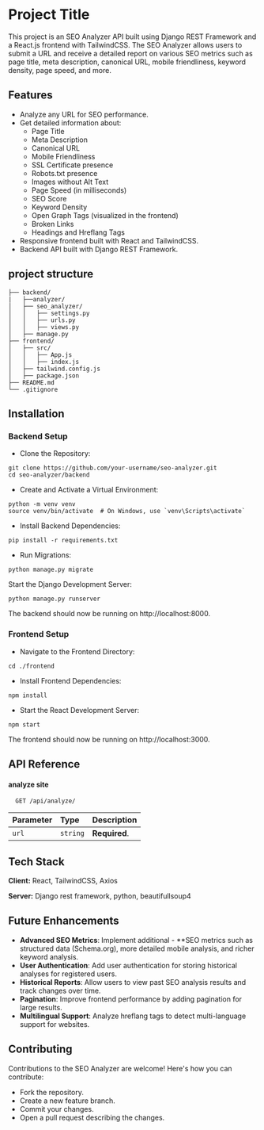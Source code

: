 # Project Title

This project is an SEO Analyzer API built using Django REST Framework and a React.js frontend with TailwindCSS. The SEO Analyzer allows users to submit a URL and receive a detailed report on various SEO metrics such as page title, meta description, canonical URL, mobile friendliness, keyword density, page speed, and more.

## Features

- Analyze any URL for SEO performance.
- Get detailed information about:
  - Page Title
  - Meta Description
  - Canonical URL
  - Mobile Friendliness
  - SSL Certificate presence
  - Robots.txt presence
  - Images without Alt Text
  - Page Speed (in milliseconds)
  - SEO Score
  - Keyword Density
  - Open Graph Tags (visualized in the frontend)
  - Broken Links
  - Headings and Hreflang Tags
- Responsive frontend built with React and TailwindCSS.
- Backend API built with Django REST Framework.

## project structure

```.
├── backend/
|   ├──analyzer/
│   ├── seo_analyzer/
│   │   ├── settings.py
│   │   ├── urls.py
│   │   ├── views.py
│   ├── manage.py
├── frontend/
│   ├── src/
│   │   ├── App.js
│   │   ├── index.js
│   ├── tailwind.config.js
│   ├── package.json
├── README.md
└── .gitignore
```

## Installation

### Backend Setup

- Clone the Repository:

```
git clone https://github.com/your-username/seo-analyzer.git
cd seo-analyzer/backend
```

- Create and Activate a Virtual Environment:

```
python -m venv venv
source venv/bin/activate  # On Windows, use `venv\Scripts\activate`
```

- Install Backend Dependencies:

```
pip install -r requirements.txt
```

- Run Migrations:

```
python manage.py migrate
```

Start the Django Development Server:

```
python manage.py runserver
```

The backend should now be running on http://localhost:8000.

### Frontend Setup

- Navigate to the Frontend Directory:

```
cd ./frontend
```

- Install Frontend Dependencies:

```
npm install
```

- Start the React Development Server:

```
npm start
```

The frontend should now be running on http://localhost:3000.

## API Reference

#### analyze site

```http
  GET /api/analyze/
```

| Parameter | Type     | Description   |
| :-------- | :------- | :------------ |
| `url`     | `string` | **Required**. |

## Tech Stack

**Client:** React, TailwindCSS, Axios

**Server:** Django rest framework, python, beautifullsoup4

## Future Enhancements

- **Advanced SEO Metrics**: Implement additional - \*\*SEO metrics such as structured data (Schema.org), more detailed mobile analysis, and richer keyword analysis.
- **User Authentication**: Add user authentication for storing historical analyses for registered users.
- **Historical Reports**: Allow users to view past SEO analysis results and track changes over time.
- **Pagination**: Improve frontend performance by adding pagination for large results.
- **Multilingual Support**: Analyze hreflang tags to detect multi-language support for websites.

## Contributing

Contributions to the SEO Analyzer are welcome! Here's how you can contribute:

- Fork the repository.
- Create a new feature branch.
- Commit your changes.
- Open a pull request describing the changes.
